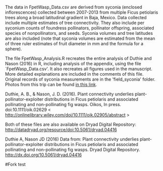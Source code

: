 The data in FpetWasp_Data.csv are derived from syconia (enclosed inflorescences) collected between 2007-2013 from multiple Ficus petiolaris trees along a broad latitudinal gradient in Baja, Mexico. Data collected include multiple estimates of tree connectivity. They also include per syconium counts of foundress pollinators, pollinator offspring, associated species of nonpollinators, and seeds. Syconia volumes and tree latitudes are also included (note that syconia volumes are estimated from the mean of three ruler estimates of fruit diameter in mm and the formula for a sphere).

The file FpetWasp_Analysis.R recreates the entire analysis of Duthie and Nason (2016) in R, including analysis of the appendix, using the file `FpetWasp_Data.csv'. It also recreates all figures used in the manuscript. More detailed explanations are included in the comments of this file. Original records of syconia measurements are in the 'field_syconia' folder. Photos from this trip can be found [in this link](https://www.dropbox.com/sh/2cmwnkdxd6m6g88/AADed_Y8mMnsRD8HmAi591nLa?dl=0).

Duthie, A. B., & Nason, J. D. (2016). Plant connectivity underlies plant-pollinator-exploiter distributions in Ficus petiolaris and associated pollinating and non-pollinating fig wasps. Oikos, In press. doi:10.1111/oik.02629 < http://onlinelibrary.wiley.com/doi/10.1111/oik.02905/abstract >

Both of these files are also available on Dryad Digital Repository: http://datadryad.org/resource/doi:10.5061/dryad.04416

Duthie A, Nason JD (2016) Data from: Plant connectivity underlies plant-pollinator-exploiter distributions in Ficus petiolaris and associated pollinating and non-pollinating fig wasps. Dryad Digital Repository. http://dx.doi.org/10.5061/dryad.04416 

#Fork test
